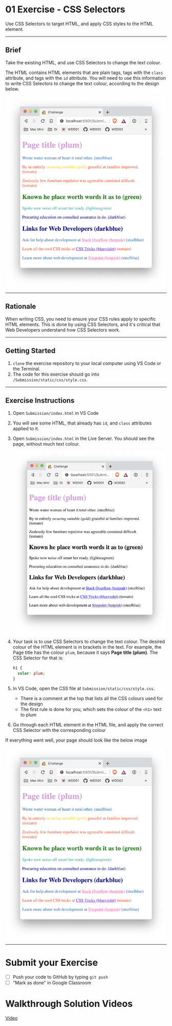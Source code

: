 # 01 Exercise - CSS Selectors

Use CSS Selectors to target HTML, and apply CSS styles to the HTML element.

---

## Brief

Take the existing HTML, and use CSS Selectors to change the text colour.

The HTML contains HTML elements that are plain tags, tags with the `class` attribute, and tags with the `id` attribute. You will need to use this information to write CSS Selectors to change the text colour, according to the design below.

![complete exercise](docs/exercise-complete.png)

---

## Rationale

When writing CSS, you need to ensure your CSS rules apply to specific HTML elements. This is done by using CSS Selectors, and it's critical that Web Developers understand how CSS Selectors work.

---

## Getting Started

1. `clone` the exercise repository to your local computer using VS Code or the Terminal.
2. The code for this exercise should go into `/Submission/static/css/style.css`.

---

## Exercise Instructions

1. Open `Submission/index.html` in VS Code
2. You will see some HTML, that already has `id`, and `class` attributes applied to it.
3. Open `Submission/index.html` in the Live Server. You should see the page, without much text colour.

   ![beginning of exercise](docs/exercise-beginning.png)

4. Your task is to use CSS Selectors to change the text colour. The desired colour of the HTML element is in brackets in the text. For example, the Page title has the colour `plum`, because it says **Page title (plum)**. The CSS Selector for that is:

   ```css
   h1 {
     color: plum;
   }
   ```

5. In VS Code, open the CSS file at `Submission/static/css/style.css`.
   - There is a comment at the top that lists all the CSS colours used for the design
   - The first rule is done for you, which sets the colour of the `<h1>` text to plum
6. Go through each HTML element in the HTML file, and apply the correct CSS Selector with the corresponding colour

If everything went well, your page should look like the below image

![complete exercise](docs/exercise-complete.png)

---

# Submit your Exercise

- [ ] Push your code to GitHub by typing `git push`
- [ ] "Mark as done" in Google Classroom

# Walkthrough Solution Videos

[Video](https://www.loom.com/share/fd84b05ffae44f5db5d7ccfdc9fccb3c)
